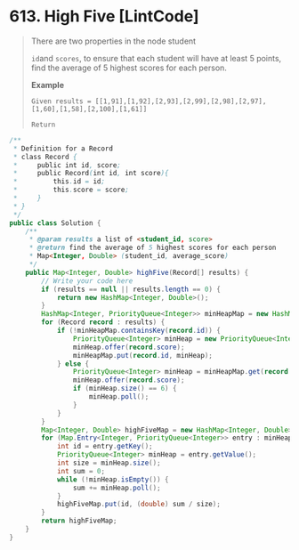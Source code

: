 # 613. High Five \[LintCode\]

> There are two properties in the node student
>
> `id`and `scores`, to ensure that each student will have at least 5 points, find the average of 5 highest scores for each person.
>
> **Example**
>
> ```
> Given results = [[1,91],[1,92],[2,93],[2,99],[2,98],[2,97],[1,60],[1,58],[2,100],[1,61]]
>
> Return
> ```

```java
/**
 * Definition for a Record
 * class Record {
 *     public int id, score;
 *     public Record(int id, int score){
 *         this.id = id;
 *         this.score = score;
 *     }
 * }
 */
public class Solution {
    /**
     * @param results a list of <student_id, score>
     * @return find the average of 5 highest scores for each person
     * Map<Integer, Double> (student_id, average_score)
     */
    public Map<Integer, Double> highFive(Record[] results) {
        // Write your code here
        if (results == null || results.length == 0) {
            return new HashMap<Integer, Double>();
        }
        HashMap<Integer, PriorityQueue<Integer>> minHeapMap = new HashMap<Integer, PriorityQueue<Integer>>();
        for (Record record : results) {
            if (!minHeapMap.containsKey(record.id)) {
                PriorityQueue<Integer> minHeap = new PriorityQueue<Integer>(6);
                minHeap.offer(record.score);
                minHeapMap.put(record.id, minHeap);
            } else {
                PriorityQueue<Integer> minHeap = minHeapMap.get(record.id);
                minHeap.offer(record.score);
                if (minHeap.size() == 6) {
                    minHeap.poll();
                }
            }
        }
        Map<Integer, Double> highFiveMap = new HashMap<Integer, Double>();
        for (Map.Entry<Integer, PriorityQueue<Integer>> entry : minHeapMap.entrySet()) {
            int id = entry.getKey();
            PriorityQueue<Integer> minHeap = entry.getValue();
            int size = minHeap.size();
            int sum = 0;
            while (!minHeap.isEmpty()) {
                sum += minHeap.poll();
            }
            highFiveMap.put(id, (double) sum / size);
        }
        return highFiveMap;
    }
}
```



